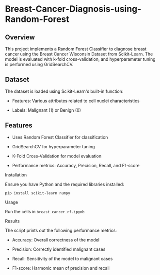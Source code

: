 # Breast-Cancer-Diagnosis-using-Random-Forest


## Overview

This project implements a Random Forest Classifier to diagnose breast cancer using the Breast Cancer Wisconsin Dataset from Scikit-Learn. The model is evaluated with k-fold cross-validation, and hyperparameter tuning is performed using GridSearchCV.

## Dataset

The dataset is loaded using Scikit-Learn's built-in function:

* Features: Various attributes related to cell nuclei characteristics

* Labels: Malignant (1) or Benign (0)

## Features

* Uses Random Forest Classifier for classification

* GridSearchCV for hyperparameter tuning

* K-Fold Cross-Validation for model evaluation

* Performance metrics: Accuracy, Precision, Recall, and F1-score

Installation

Ensure you have Python and the required libraries installed:

``` pip install scikit-learn numpy ```

Usage

Run the cells in  ``` breast_cancer_rf.ipynb ```

Results

The script prints out the following performance metrics:

* Accuracy: Overall correctness of the model

* Precision: Correctly identified malignant cases

* Recall: Sensitivity of the model to malignant cases

* F1-score: Harmonic mean of precision and recall
